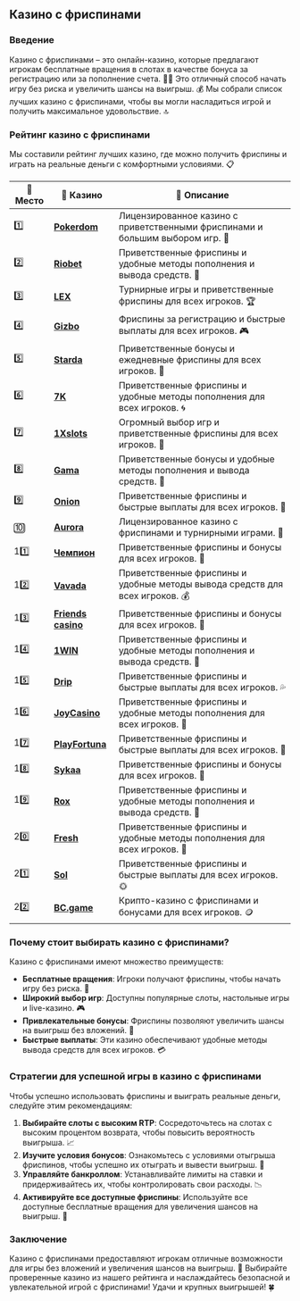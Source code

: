 ## Казино с фриспинами

### Введение
Казино с фриспинами – это онлайн-казино, которые предлагают игрокам бесплатные вращения в слотах в качестве бонуса за регистрацию или за пополнение счета. 🎰💎 Это отличный способ начать игру без риска и увеличить шансы на выигрыш. 💰 Мы собрали список лучших казино с фриспинами, чтобы вы могли насладиться игрой и получить максимальное удовольствие. 🔝

### Рейтинг казино с фриспинами
Мы составили рейтинг лучших казино, где можно получить фриспины и играть на реальные деньги с комфортными условиями. 📋

| 🥇 **Место** | 🎰 **Казино** | 💬 **Описание** |
|-------------|-------------|----------------|
| 1️⃣ | [**Pokerdom**](https://brandplay.link/4k77v2yx) | Лицензированное казино с приветственными фриспинами и большим выбором игр. 🎁 |
| 2️⃣ | [**Riobet**](https://brandplay.link/7xBLTPyj) | Приветственные фриспины и удобные методы пополнения и вывода средств. 🤑 |
| 3️⃣ | [**LEX**](https://brandplay.link/zW4hdDFV) | Турнирные игры и приветственные фриспины для всех игроков. 🏆 |
| 4️⃣ | [**Gizbo**](https://brandplay.link/bprXw4YV) | Фриспины за регистрацию и быстрые выплаты для всех игроков. 🎮 |
| 5️⃣ | [**Starda**](https://brandplay.link/fB7xwRFL) | Приветственные бонусы и ежедневные фриспины для всех игроков. 🌟 |
| 6️⃣ | [**7K**](https://brandplay.link/BvQyFShp) | Приветственные фриспины и удобные методы пополнения для всех игроков. 🌀 |
| 7️⃣ | [**1Xslots**](https://brandplay.link/hSB1khtr) | Огромный выбор игр и приветственные фриспины для всех игроков. 🎰 |
| 8️⃣ | [**Gama**](https://brandplay.link/j6NMKsDz) | Приветственные бонусы и удобные методы пополнения и вывода средств. 💸 |
| 9️⃣ | [**Onion**](https://brandplay.link/zBGRVpQ9) | Приветственные фриспины и быстрые выплаты для всех игроков. 💎 |
| 🔟 | [**Aurora**](https://10trafic-stat2.com/click/668546556bcc6313411604bd/6766/13032/subaccount) | Лицензированное казино с фриспинами и турнирными играми. 🚀 |
| 11️⃣ | [**Чемпион**](https://temon-gter.cfd/go/lRq?p80412p304504pcc44t17455) | Приветственные фриспины и бонусы для всех игроков. 🥇 |
| 12️⃣ | [**Vavada**](https://vavadapartner.pro/?promo=ea5c9275-6854-4505-94fc-95ab18221945-linkb2) | Приветственные фриспины и удобные методы вывода средств для всех игроков. 💰 |
| 13️⃣ | [**Friends casino**](https://gofriends.vc/linkb2) | Приветственные фриспины и бонусы для всех игроков. 👯 |
| 14️⃣ | [**1WIN**](https://brandplay.link/smXVpBbG) | Приветственные фриспины и удобные методы пополнения и вывода средств. 🎲 |
| 15️⃣ | [**Drip**](https://drp-ircp01.com/c07e6a3db) | Приветственные фриспины и быстрые выплаты для всех игроков. 💦 |
| 16️⃣ | [**JoyCasino**](https://rpc30.call2me.pro/?/ru/registration?apkpop=0&partner=p24970p3291217pc98f) | Приветственные фриспины и удобные методы пополнения для всех игроков. 🎉 |
| 17️⃣ | [**PlayFortuna**](https://fortunapromo.net/alt/playfortuna/registration?0dc4a9362a71feb7e3f165fb8e766f70) | Приветственные фриспины и быстрые выплаты для всех игроков. 💎 |
| 18️⃣ | [**Sykaa**](https://s-two-way.com/?source=linkb2&pid=30697) | Приветственные фриспины и бонусы для всех игроков. 🌈 |
| 19️⃣ | [**Rox**](https://rox-pvwfpjgcxe.com/cb1ee18a5) | Приветственные фриспины и удобные методы пополнения и вывода средств. 💸 |
| 20️⃣ | [**Fresh**](https://fresh-eumwkxwao.com/c3f7b485d) | Приветственные фриспины и удобные методы пополнения для всех игроков. 🥑 |
| 21️⃣ | [**Sol**](https://sol-mmtdzfbaco.com/cb2415bca) | Приветственные фриспины и быстрые выплаты для всех игроков. 🌞 |
| 22️⃣ | [**BC.game**](https://partnerbcgame.com/dcc53d441) | Крипто-казино с фриспинами и бонусами для всех игроков. 🪙 |

### Почему стоит выбирать казино с фриспинами?
Казино с фриспинами имеют множество преимуществ:

- **Бесплатные вращения**: Игроки получают фриспины, чтобы начать игру без риска. 🎁
- **Широкий выбор игр**: Доступны популярные слоты, настольные игры и live-казино. 🎮
- **Привлекательные бонусы**: Фриспины позволяют увеличить шансы на выигрыш без вложений. 💸
- **Быстрые выплаты**: Эти казино обеспечивают удобные методы вывода средств для всех игроков. 💳

### Стратегии для успешной игры в казино с фриспинами
Чтобы успешно использовать фриспины и выиграть реальные деньги, следуйте этим рекомендациям:

1. **Выбирайте слоты с высоким RTP**: Сосредоточьтесь на слотах с высоким процентом возврата, чтобы повысить вероятность выигрыша. 📈
2. **Изучите условия бонусов**: Ознакомьтесь с условиями отыгрыша фриспинов, чтобы успешно их отыграть и вывести выигрыш. 📜
3. **Управляйте банкроллом**: Устанавливайте лимиты на ставки и придерживайтесь их, чтобы контролировать свои расходы. 📉
4. **Активируйте все доступные фриспины**: Используйте все доступные бесплатные вращения для увеличения шансов на выигрыш. 💎

### Заключение
Казино с фриспинами предоставляют игрокам отличные возможности для игры без вложений и увеличения шансов на выигрыш. 💸 Выбирайте проверенные казино из нашего рейтинга и наслаждайтесь безопасной и увлекательной игрой с фриспинами! Удачи и крупных выигрышей! 🍀
